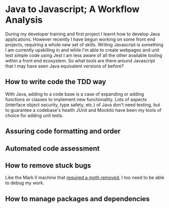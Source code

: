 # Java to Javascript; A Workflow Analysis

During my developer training and first project I learnt how to develop Java applications. However recently I have begun working on some front end projects, requiring a whole new set of skills. Writing Javascript is something I am currently upskilling in and while I'm able to create webpages and unit test simple code using Jest I am less aware of all the other available tooling within a front end ecosystem. So what tools are there around Javascript that I may have seen Java equivalent versions of before?

## How to write code the TDD way

With Java, adding to a code base is a case of expanding or adding functions or classes to implement new functionality. Lots of aspects (interface object security, type safety, etc.) of Java don't need testing, but to guarantee a codebase's health JUnit and Mockito have been my tools of choice for adding unit tests.


## Assuring code formatting and order

<!-- use PMD to ensure code quality, code run within a terminal and results seen either in terminal output or a database change -->

## Automated code assessment

<!-- use PMD to ensure code quality, code run within a terminal and results seen either in terminal output or a database change -->


## How to remove stuck bugs

Like the Mark II machine that [required a moth removed](https://www.computerhistory.org/tdih/september/9/), I too need to be able to debug my work.

<!-- IntelliJ debugger, step through code 1 line at a time (very helpful!), Git commit history -->

## How to manage packages and dependencies

<!-- the project/tooling Maven for plugins & dependency, IntelliJ for all sorts of checks -->